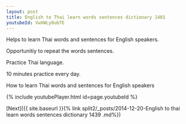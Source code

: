 ```yaml
---
layout: post
title: English to Thai learn words sentences dictionary 1401 
youtubeId: VwXWLy8ubTE
---
```

 
 
Helps to learn Thai words and sentences for English speakers.

Opportunitiy to repeat the words sentences. 

Practice Thai language. 
 
10 minutes practice every day. 
 
How to learn Thai words and sentences for English speakers 
 
{% include youtubePlayer.html id=page.youtubeId %}
 
 
[Next]({{ site.baseurl }}{% link  split2/_posts/2014-12-20-English to thai learn words sentences dictionary 1439 .md%})
 
